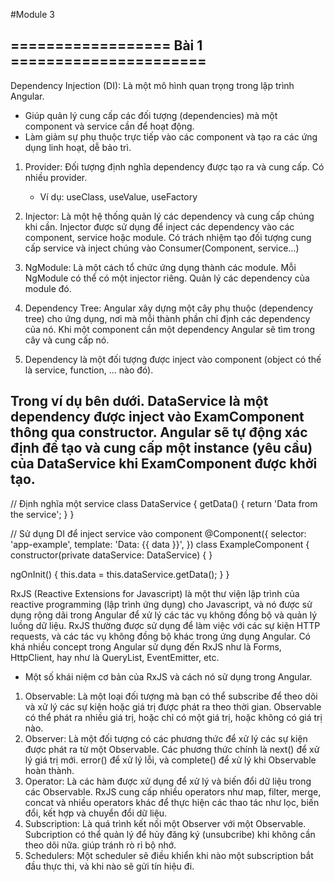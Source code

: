 #Module 3
## ================== Bài 1 ======================
Dependency Injection (DI): Là một mô hình quan trọng trong lập trình Angular.
 - Giúp quản lý cung cấp các đối tượng (dependencies) mà một component và service cần để hoạt động. 
 - Làm giảm sự phụ thuộc trực tiếp vào các component và tạo ra các ứng dụng linh hoạt, dễ bảo trì.

 1. Provider: Đối tượng định nghĩa dependency được tạo ra và cung cấp. Có nhiều provider.
    - Ví dụ: useClass, useValue, useFactory

 2. Injector: Là một hệ thống quản lý các dependency và cung cấp chúng khi cần. Injector được sử dụng để inject các dependency vào các component, service hoặc module. Có trách nhiệm tạo đối tượng cung cấp service và inject chúng vào Consumer(Component, service...)
 
 3. NgModule: Là một cách tổ chức ứng dụng thành các module. Mỗi NgModule có thể có một injector riêng. Quản lý các dependency của module đó.

 4. Dependency Tree: Angular xây dựng một cây phụ thuộc (dependency tree) cho ứng dụng, nơi mà mỗi thành phần chỉ định các dependency của nó. Khi một component cần một dependency Angular sẽ tìm trong cây và cung cấp nó.

 5. Dependency là một đối tượng được inject vào component (object có thế là service, function, ... nào đó). 

## Trong ví dụ bên dưới. DataService là một dependency được inject vào ExamComponent thông qua constructor. Angular sẽ tự động xác định để tạo và cung cấp một instance (yêu cầu) của DataService khi ExamComponent được khởi tạo.
// Định nghĩa một service
class DataService {
  getData() {
    return 'Data from the service';
  }
}

// Sử dụng DI để inject service vào component
@Component({
  selector: 'app-example',
  template: 'Data: {{ data }}',
})
class ExampleComponent {
  constructor(private dataService: DataService) {
  }

  ngOnInit() {
    this.data = this.dataService.getData();
  }
}


RxJS (Reactive Extensions for Javascript) là một thư viện lập trình của reactive programming (lập trình ứng dụng) cho Javascript, và nó được sử dụng rộng dãi trong Angular để xử lý các tác vụ không đồng bộ và quản lý luồng dữ liệu. RxJS thường được sử dụng để làm việc với các sự kiện HTTP requests, và các tác vụ không đồng bộ khác trong ứng dụng Angular.
Có khá nhiều concept trong Angular sử dụng đến RxJS như là Forms, HttpClient, hay như là QueryList, EventEmitter, etc.
- Một số khái niệm cơ bản của RxJS và cách nó sử dụng trong Angular.

 1. Observable: Là một loại đối tượng mà bạn có thể subscribe để theo dõi và xử lý các sự kiện hoặc giá trị được phát ra theo thời gian. Observable có thể phát ra nhiều giá trị, hoặc chỉ có một giá trị, hoặc không có giá trị nào.
 2. Observer: Là một đối tượng có các phương thức để xử lý các sự kiện được phát ra từ một Observable. Các phương thức chính là next() để xử lý giá trị mới. error() để xử lý lỗi, và complete() để xử lý khi Observable hoàn thành.
 3. Operator: Là các hàm được xử dụng để xử lý và biến đổi dữ liệu trong các Observable. RxJS cung cấp nhiều operators như map, filter, merge, concat và nhiều operators khác để thực hiện các thao tác như lọc, biến đổi, kết hợp và chuyển đổi dữ liệu.
 4. Subscription: Là quá trình kết nối một Observer với một Observable. Subcription có thể quản lý để hủy đăng ký (unsubcribe) khi không cần theo dõi nữa. giúp tránh rò rỉ bộ nhớ.
 5. Schedulers: Một scheduler sẽ điều khiển khi nào một subscription bắt đầu thực thi, và khi nào sẽ gửi tín hiệu đi.